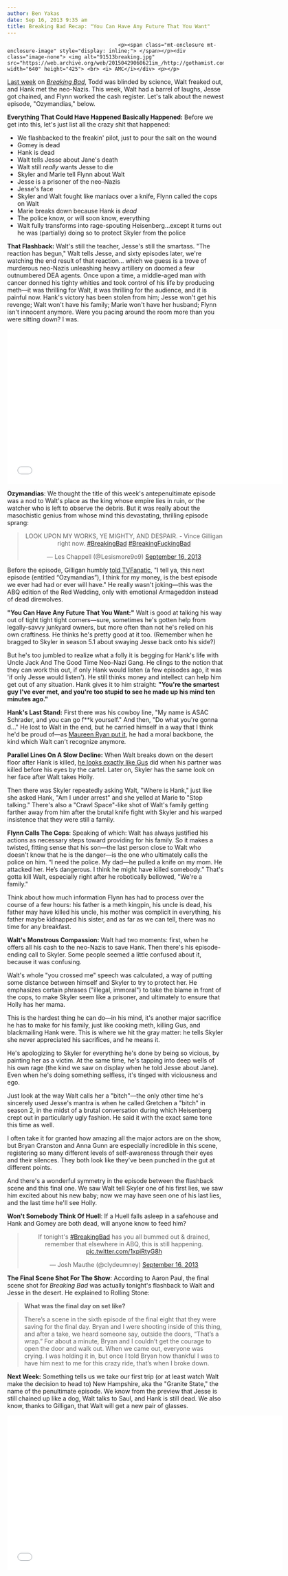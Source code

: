 ```yaml
---
author: Ben Yakas
date: Sep 16, 2013 9:35 am
title: Breaking Bad Recap: "You Can Have Any Future That You Want"
---
```


	
										<p><span class="mt-enclosure mt-enclosure-image" style="display: inline;"> </span></p><div class="image-none"> <img alt="91513breaking.jpg" src="https://web.archive.org/web/20150429060621im_/http://gothamist.com/attachments/byakas/91513breaking.jpg" width="640" height="425"> <br> <i> AMC</i></div> <p></p>

<p><a href="https://web.archive.org/web/20150429060621/http://gothamist.com/2013/09/09/breaking_bad_recap_dont_touch_my_mo.php">Last week</a> on <a href="https://web.archive.org/web/20150429060621/http://gothamist.com/tags/breakingbad"><em>Breaking Bad</em></a>, Todd was blinded by science, Walt freaked out, and Hank met the neo-Nazis. This week, Walt had a barrel of laughs, Jesse got chained, and Flynn worked the cash register. Let&apos;s talk about the newest episode, &quot;Ozymandias,&quot; below.</p>

<p><strong>Everything That Could Have Happened Basically Happened:</strong> Before we get into this, let&apos;s just list all the crazy shit that happened:</p>

<ul>
	<li>We flashbacked to the freakin&apos; pilot, just to pour the salt on the wound</li>
	<li>Gomey is dead</li>
	<li>Hank is dead</li>
	<li>Walt tells Jesse about Jane&apos;s death</li>
<li>Walt still <em>really</em> wants Jesse to die</li>
	<li>Skyler and Marie tell Flynn about Walt</li>
	<li>Jesse is a prisoner of the neo-Nazis</li>
<li>Jesse&apos;s face</li>
	<li>Skyler and Walt fought like maniacs over a knife, Flynn called the cops on Walt</li>
	<li>Marie breaks down because Hank is <em>dead</em></li>
<li>The police know, or will soon know, everything</li>
	<li>Walt fully transforms into rage-spouting Heisenberg...except it turns out he was (partially) doing so to protect Skyler from the police </li>
</ul>

<p><strong>That Flashback:</strong> Walt&apos;s still the teacher, Jesse&apos;s still the smartass. &quot;The reaction has begun,&quot; Walt tells Jesse, and sixty episodes later, we&apos;re watching the end result of that reaction... which we guess is a trove of murderous neo-Nazis unleashing heavy artillery on doomed a few outnumbered DEA agents. Once upon a time, a middle-aged man with cancer donned his tighty whities and took control of his life by producing meth&#x2014;it was thrilling for Walt, it was thrilling for the audience, and it is painful now. Hank&apos;s victory has been stolen from him; Jesse won&apos;t get his revenge; Walt won&apos;t have his family; Marie won&apos;t have her husband; Flynn isn&apos;t innocent anymore. Were you pacing around the room more than you were sitting down? I was.</p>

<p><iframe width="640" height="360" src="//web.archive.org/web/20150429060621if_/http://www.youtube.com/embed/-AN0l-92Spk?list=PLF579DA1151B2CD70" frameborder="0" allowfullscreen></iframe></p>

<p><strong>Ozymandias</strong>: We thought the title of this week&apos;s antepenultimate episode was a nod to Walt&apos;s place as the king whose empire lies in ruin, or the watcher who is left to observe the debris. But it was really about the masochistic genius from whose mind this devastating, thrilling episode sprang: </p>

<center><blockquote class="twitter-tweet"><p>LOOK UPON MY WORKS, YE MIGHTY, AND DESPAIR. - Vince Gilligan right now. <a href="https://web.archive.org/web/20150429060621/https://twitter.com/search?q=%23BreakingBad&amp;src=hash">#BreakingBad</a> <a href="https://web.archive.org/web/20150429060621/https://twitter.com/search?q=%23BreakingFuckingBad&amp;src=hash">#BreakingFuckingBad</a></p>&#x2014; Les Chappell (@Lesismore9o9) <a href="https://web.archive.org/web/20150429060621/https://twitter.com/Lesismore9o9/statuses/379428494360330240">September 16, 2013</a></blockquote>
<script async src="//web.archive.org/web/20150429060621js_/http://platform.twitter.com/widgets.js" charset="utf-8"></script></center>

<p>Before the episode, Gilligan humbly <a href="https://web.archive.org/web/20150429060621/http://www.tvfanatic.com/2013/09/breaking-bad-exclusive-vince-gilligan-teases-heart-attack-conclu/">told TVFanatic</a>, &quot;I tell ya, this next episode (entitled &#x201C;Ozymandias&#x201D;), I think for my money, is the best episode we ever had had or ever will have.&quot; He really wasn&apos;t joking&#x2014;this was the ABQ edition of the Red Wedding, only with emotional Armageddon instead of dead direwolves. </p>

<p><strong>&quot;You Can Have Any Future That You Want:&quot;</strong> Walt is good at talking his way out of tight tight tight corners&#x2014;sure, sometimes he&apos;s gotten help from legally-savvy junkyard owners, but more often than not he&apos;s relied on his own craftiness. He thinks he&apos;s pretty good at it too. (Remember when he bragged to Skyler in season 5.1 about swaying Jesse back onto his side?) </p>

<p>But he&apos;s too jumbled to realize what a folly it is begging for Hank&apos;s life with Uncle Jack And The Good Time Neo-Nazi Gang. He clings to the notion that they can work this out, if only Hank would listen (a few episodes ago, it was &apos;if only Jesse would listen&apos;). He still thinks money and intellect can help him get out of any situation. Hank gives it to him straight: <strong>&quot;You&apos;re the smartest guy I&apos;ve ever met, and you&apos;re too stupid to see he made up his mind ten minutes ago.&quot;</strong></p>

<p><strong>Hank&apos;s Last Stand:</strong> First there was his cowboy line, &quot;My name is ASAC Schrader, and you can go f**k yourself.&quot; And then, &quot;Do what you&apos;re gonna d...&quot; He lost to Walt in the end, but he carried himself in a way that I think he&apos;d be proud of&#x2014;as <a href="https://web.archive.org/web/20150429060621/http://www.huffingtonpost.com/maureen-ryan/breaking-bad-ozymandias_b_3931402.html">Maureen Ryan put it</a>, he had a moral backbone, the kind which Walt can&apos;t recognize anymore.</p>

<p><strong>Parallel Lines On A Slow Decline:</strong> When Walt breaks down on the desert floor after Hank is killed, <a href="https://web.archive.org/web/20150429060621/http://i.imgur.com/E60ZhXV.gif">he looks exactly like Gus</a> did when his partner was killed before his eyes by the cartel. Later on, Skyler has the same look on her face after Walt takes Holly.</p>

<p>Then there was Skyler repeatedly asking Walt, &quot;Where is Hank,&quot; just like she asked Hank, &quot;Am I under arrest&quot; and she yelled at Marie to &quot;Stop talking.&quot; There&apos;s also a &quot;Crawl Space&quot;-like shot of Walt&apos;s family getting farther away from him after the brutal knife fight with Skyler and his warped insistence that they were still a family. </p>

<p><strong>Flynn Calls The Cops</strong>: Speaking of which: Walt has always justified his actions as necessary steps toward providing for his family. So it makes a twisted, fitting sense that his son&#x2014;the last person close to Walt who doesn&apos;t know that he is the danger&#x2014;is the one who ultimately calls the police on him. &#x201C;I need the police. My dad&#x2014;he pulled a knife on my mom. He attacked her. He&#x2019;s dangerous. I think he might have killed somebody.&#x201D; That&apos;s gotta kill Walt, especially right after he robotically bellowed, &quot;We&apos;re a family.&quot;</p>

<p>Think about how much information Flynn has had to process over the course of a few hours: his father is a meth kingpin, his uncle is dead, his father may have killed his uncle, his mother was complicit in everything, his father maybe kidnapped his sister, and as far as we can tell, there was no time for any breakfast. </p>

<p><strong>Walt&apos;s Monstrous Compassion:</strong> Walt had two moments: first, when he offers all his cash to the neo-Nazis to save Hank. Then there&apos;s his episode-ending call to Skyler. Some people seemed a little confused about it, because it was confusing. </p>

<p>Walt&apos;s whole &quot;you crossed me&quot; speech was calculated, a way of putting some distance between himself and Skyler to try to protect her. He emphasizes certain phrases (&quot;illegal, immoral&quot;) to take the blame in front of the cops, to make Skyler seem like a prisoner, and ultimately to ensure that Holly has her mama.</p>

<p>This is the hardest thing he can do&#x2014;in his mind, it&apos;s another major sacrifice he has to make for his family, just like cooking meth, killing Gus, and blackmailing Hank were. This is where we hit the gray matter: he tells Skyler she never appreciated his sacrifices, and he means it.</p>

<p>He&apos;s apologizing to Skyler for everything he&apos;s done by being so vicious, by painting her as a victim. At the same time, he&apos;s tapping into deep wells of his own rage (the kind we saw on display when he told Jesse about Jane). Even when he&apos;s doing something selfless, it&apos;s tinged with viciousness and ego. </p>

<p>Just look at the way Walt calls her a &quot;bitch&quot;&#x2014;the only other time he&apos;s sincerely used Jesse&apos;s mantra is when he called Gretchen a &quot;bitch&quot; in season 2, in the midst of a brutal conversation during which Heisenberg crept out in particularly ugly fashion. He said it with the exact same tone this time as well. </p>

<p>I often take it for granted how amazing all the major actors are on the show, but Bryan Cranston and Anna Gunn are especially incredible in this scene, registering so many different levels of self-awareness through their eyes and their silences. They both look like they&apos;ve been punched in the gut at different points.</p>

<p>And there&apos;s a wonderful symmetry in the episode between the flashback scene and this final one. We saw Walt tell Skyler one of his first lies, we saw him excited about his new baby; now we may have seen one of his last lies, and the last time he&apos;ll see Holly.</p>

<p><strong>Won&apos;t Somebody Think Of Huell</strong>: If a Huell falls asleep in a safehouse and Hank and Gomey are both dead, will anyone know to feed him?</p>

<center><blockquote class="twitter-tweet"><p>If tonight&apos;s <a href="https://web.archive.org/web/20150429060621/https://twitter.com/search?q=%23BreakingBad&amp;src=hash">#BreakingBad</a> has you all bummed out &amp; drained, remember that elsewhere in ABQ, this is still happening. <a href="https://web.archive.org/web/20150429060621/http://t.co/1xpiRtyG8h">pic.twitter.com/1xpiRtyG8h</a></p>&#x2014; Josh Mauthe (@clydeumney) <a href="https://web.archive.org/web/20150429060621/https://twitter.com/clydeumney/statuses/379435517466533888">September 16, 2013</a></blockquote>
<script async src="//web.archive.org/web/20150429060621js_/http://platform.twitter.com/widgets.js" charset="utf-8"></script></center>

<p><strong>The Final Scene Shot For The Show</strong>: According to Aaron Paul, the final scene shot for <em>Breaking Bad</em> was actually tonight&apos;s flashback to Walt and Jesse in the desert. He explained to Rolling Stone:</p>

<blockquote><strong>What was the final day on set like?</strong>

<p>There&#x2019;s a scene in the sixth episode of the final eight that they were saving for the final day. Bryan and I were shooting inside of this thing, and after a take, we heard someone say, outside the doors, &#x201C;That&#x2019;s a wrap.&#x201D; For about a minute, Bryan and I couldn&#x2019;t get the courage to open the door and walk out. When we came out, everyone was crying. I was holding it in, but once I told Bryan how thankful I was to have him next to me for this crazy ride, that&#x2019;s when I broke down. </p></blockquote><p></p>

<p><strong>Next Week:</strong> Something tells us we take our first trip (or at least watch Walt make the decision to head to) New Hampshire, aka the &quot;Granite State,&quot; the name of the penultimate episode. We know from the preview that Jesse is still chained up like a dog, Walt talks to Saul, and Hank is still dead. We also know, thanks to Gilligan, that Walt will get a new pair of glasses.</p>

<p><iframe width="640" height="360" src="//web.archive.org/web/20150429060621if_/http://www.youtube.com/embed/-AN0l-92Spk?list=PLF579DA1151B2CD70" frameborder="0" allowfullscreen></iframe></p>					
										
									
				